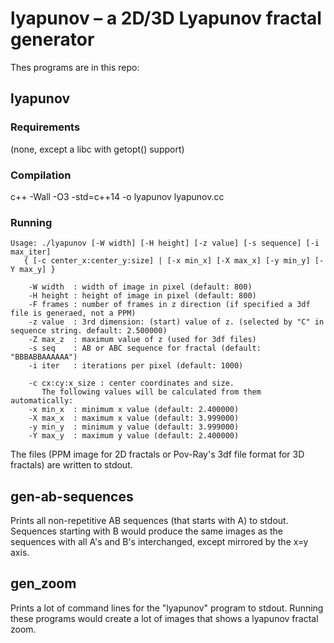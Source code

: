 # lyapunov – a 2D/3D Lyapunov fractal generator

Thes programs are in this repo:
## lyapunov
### Requirements
(none, except a libc with getopt() support)
### Compilation
c++ -Wall -O3 -std=c++14 -o lyapunov lyapunov.cc
### Running
```
Usage: ./lyapunov [-W width] [-H height] [-z value] [-s sequence] [-i max_iter]
   { [-c center_x:center_y:size] | [-x min_x] [-X max_x] [-y min_y] [-Y max_y] }

	-W width  : width of image in pixel (default: 800)
	-H height : height of image in pixel (default: 800)
	-F frames : number of frames in z direction (if specified a 3df file is generaed, not a PPM)
	-z value  : 3rd dimension: (start) value of z. (selected by "C" in sequence string. default: 2.500000)
	-Z max_z  : maximum value of z (used for 3df files) 
	-s seq    : AB or ABC sequence for fractal (default: "BBBABBAAAAAA")
	-i iter   : iterations per pixel (default: 1000)

	-c cx:cy:x_size : center coordinates and size.
	   The following values will be calculated from them automatically:
	-x min_x  : minimum x value (default: 2.400000)
	-X max_x  : maximum x value (default: 3.999000)
	-y min_y  : minimum y value (default: 3.999000)
	-Y max_y  : maximum y value (default: 2.400000)
```
The files (PPM image for 2D fractals or Pov-Ray's 3df file format for 3D fractals) are written to stdout.

## gen-ab-sequences
Prints all non-repetitive AB sequences (that starts with A) to stdout. Sequences starting with B would produce the same images as the sequences with all A's and B's interchanged, except mirrored by the x=y axis.

## gen_zoom
Prints a lot of command lines for the "lyapunov" program to stdout. Running these programs would create a lot of images that shows a lyapunov fractal zoom.
